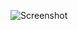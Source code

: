 ![Screenshot](https://raw.githubusercontent.com/Cryakl/Ultimate-RAT-Collection/refs/heads/main/PandoraHVNC/Screenshot.png)

